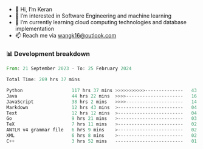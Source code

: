 - 👋 Hi, I’m Keran
- 👀 I’m interested in Software Engineering and machine learning
- 🌱 I’m currently learning cloud computing technologies and database implementation
- 📫 Reach me via wangk16@outlook.com


###  📊 Development breakdown
<!--START_SECTION:waka-->

```rust
From: 21 September 2023 - To: 25 February 2024

Total Time: 269 hrs 37 mins

Python                  117 hrs 37 mins >>>>>>>>>>>--------------   43.45 %
Java                    44 hrs 22 mins  >>>>---------------------   16.40 %
JavaScript              38 hrs 2 mins   >>>>---------------------   14.05 %
Markdown                12 hrs 43 mins  >------------------------   04.70 %
Text                    12 hrs 12 mins  >------------------------   04.51 %
Go                      9 hrs 21 mins   >------------------------   03.45 %
TeX                     7 hrs 11 mins   >------------------------   02.66 %
ANTLR v4 grammar file   6 hrs 9 mins    >------------------------   02.27 %
XML                     6 hrs 8 mins    >------------------------   02.27 %
C++                     3 hrs 52 mins   -------------------------   01.43 %
```

<!--END_SECTION:waka-->

<!---
keran-w/keran-w is a ✨ special ✨ repository because its `README.md` (this file) appears on your GitHub profile.
You can click the Preview link to take a look at your changes.
--->
